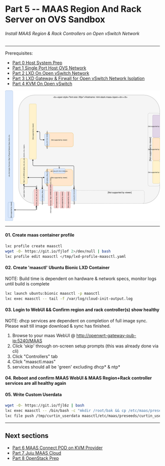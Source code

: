 # Part 5 -- MAAS Region And Rack Server on OVS Sandbox
###### Install MAAS Region & Rack Controllers on Open vSwitch Network

-------
Prerequisites:
- [Part 0 Host System Prep]
- [Part 1 Single Port Host OVS Network]
- [Part 2 LXD On Open vSwitch Network]
- [Part 3 LXD Gateway & Firwall for Open vSwitch Network Isolation]
- [Part 4 KVM On Open vSwitch]

![CCIO_Hypervisor - KVM-On-Open-vSwitch](web/drawio/MAAS-Region-And-Rack-Ctl-on-OVS-Sandbox.svg)

-------
#### 01. Create maas container profile
````sh
lxc profile create maasctl
wget -O- https://git.io/fjlof 2>/dev/null | bash
lxc profile edit maasctl </tmp/lxd-profile-maasctl.yaml
````
#### 02. Create 'maasctl' Ubuntu Bionic LXD Container
NOTE: Build time is dependent on hardware & network specs, monitor logs until build is complete
````sh
lxc launch ubuntu:bionic maasctl -p maasctl
lxc exec maasctl -- tail -f /var/log/cloud-init-output.log
````
#### 03. Login to WebUI && Confirm region and rack controller(s) show healthy
NOTE: dhcp services are dependent on completion of full image sync. Please wait till image download & sync has finished.
 1. Browse to your maas WebUI @ [http://openwrt-gateway-pub-ip:5240/MAAS](http://{openwrt-gateway-pub-ip}:5240/MAAS)
 2. Click 'skip' through on-screen setup prompts (this was already done via cli)    
 3. Click "Controllers" tab    
 4. Click "maasctl.maas"    
 5. services should all be 'green' excluding dhcp* & ntp*    

#### 04. Reboot and confirm MAAS WebUI & MAAS Region+Rack controller services are all healthy again

#### 05. Write Custom Userdata
````sh
wget -O- https://git.io/fjl6z | bash
lxc exec maasctl -- /bin/bash -c "mkdir /root/bak && cp /etc/maas/preseeds/curtin_userdata /root/bak/"
lxc file push /tmp/curtin_userdata maasctl/etc/maas/preseeds/curtin_userdata
````

-------
## Next sections
- [Part 6 MAAS Connect POD on KVM Provider]
- [Part 7 Juju MAAS Cloud]
- [Part 8 OpenStack Prep]

<!-- Markdown link & img dfn's -->
[Part 0 Host System Prep]: ../0_Host_System_Prep
[Part 1 Single Port Host OVS Network]: ../1_Single_Port_Host-Open_vSwitch_Network_Configuration
[Part 2 LXD On Open vSwitch Network]: ../2_LXD-On-OVS
[Part 3 LXD Gateway & Firwall for Open vSwitch Network Isolation]: ../3_LXD_Network_Gateway
[Part 4 KVM On Open vSwitch]: ../4_KVM_On_Open_vSwitch
[Part 5 MAAS Region And Rack Server on OVS Sandbox]: ../5_MAAS-Rack_And_Region_Ctl-On-Open_vSwitch
[Part 6 MAAS Connect POD on KVM Provider]: ../6_MAAS-Connect_POD_KVM-Provider
[Part 7 Juju MAAS Cloud]: ../7_Juju_MAAS_Cloud
[Part 8 OpenStack Prep]: ../8_OpenStack_Deploy
